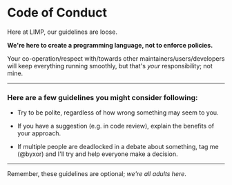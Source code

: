 # Code of Conduct

Here at LIMP, our guidelines are loose.

**We're here to create a programming language, not to enforce policies.**

Your co-operation/respect with/towards other maintainers/users/developers will keep everything running smoothly, but that's _your_ responsibility; not mine.

---

### Here are a few guidelines you might consider following:

* Try to be polite, regardless of how wrong something may seem to you.

* If you have a suggestion (e.g. in code review), explain the benefits of your approach.

* If multiple people are deadlocked in a debate about something, tag me (@byxor) and I'll try and help everyone make a decision.

---

Remember, these guidelines are optional; _we're all adults here_.
